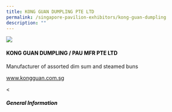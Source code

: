 ```yaml
---
title: KONG GUAN DUMPLING PTE LTD
permalink: /singapore-pavilion-exhibitors/kong-guan-dumpling
description: ""
---
```

<head>
<div class="flex-container">
	<div class="flex-image"><img src=https://drive.google.com/u/0/uc?id=1BS5PBeFb-bycOKs4xO1UJQC0BdZylZUc&export=download"/></div>
	<div class="flex-paragraph">
		<h4 style="text-transform: uppercase; color: black;">KONG GUAN DUMPLING / PAU MFR PTE LTD</h4>
		<p>Manufacturer of assorted dim sum and steamed buns</p>
		<p><a href="www.kongguan.com.sg" target="_blank">www.kongguan.com.sg</a></p>
	</div>
</div>
</head>
		
<body>
		<div class="flex-container">
		<div class="card sgds">
		<
		<h5 style="color: black;">General Information</h5>